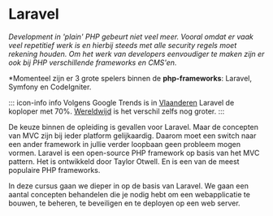 # Laravel

*Development in 'plain' PHP gebeurt niet veel meer. Vooral omdat er vaak veel repetitief werk is en hierbij steeds met alle security regels moet rekening houden. Om het werk van developers eenvoudiger te maken zijn er ook bij PHP verschillende frameworks en CMS'en.*

*Momenteel zijn er 3 grote spelers binnen de **php-frameworks**: Laravel, Symfony en CodeIgniter. 

::: icon-info info
Volgens Google Trends is in [Vlaanderen](https://trends.google.nl/trends/explore?geo=BE&q=%2Fm%2F0jwy148,%2Fm%2F09cjcl,%2Fm%2F02qgdkj) Laravel de koploper met 70%. [Wereldwijd](https://trends.google.nl/trends/explore?q=%2Fm%2F0jwy148,%2Fm%2F09cjcl,%2Fm%2F02qgdkj) is het verschil zelfs nog groter. 
:::

De keuze binnen de opleiding is gevallen voor Laravel. Maar de concepten van MVC zijn bij ieder platform gelijkaardig. Daarom moet een switch naar een ander framework in jullie verder loopbaan geen probleem mogen vormen. Laravel is een open-source PHP framework op basis van het MVC pattern. Het is ontwikkeld door Taylor Otwell. En is een van de meest populaire PHP frameworks. 

In deze cursus gaan we dieper in op de basis van Laravel. We gaan een aantal concepten behandelen die je nodig hebt om een webapplicatie te bouwen, te beheren, te beveiligen en te deployen op een web server.